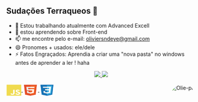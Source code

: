 ## Sudações Terraqueos 🖖 

- 🔭 Estou trabalhando atualmente com Advanced Excell 
- 🌱 estou aprendendo sobre Front-end
- 📫 me encontre pelo e-mail: oliviersndeye@gmail.com
- 😄 Pronomes + usados: ele/dele
- ⚡ Fatos Engraçados: Aprendia a criar uma "nova pasta" no windows antes de aprender a ler ! haha

<div align="center">
  <a href="https://github.com/OlivierNdeye">
  <img height="180em" src="https://github-readme-stats.vercel.app/api?username=olivierndeye&show_icons=true&theme=dracula&include_all_commits=true&count_private=true"/>
  <img height="180em" src="https://github-readme-stats.vercel.app/api/top-langs/?username=olivierndeye&layout=compact&langs_count=7&theme=dracula"/>
</div>

  <div style="display: inline_block"><br>
  <img align="center" alt="Olie-Js" height="30" width="40" src="https://raw.githubusercontent.com/devicons/devicon/master/icons/javascript/javascript-plain.svg">
  <img align="center" alt="Olie-HTML" height="30" width="40" src="https://raw.githubusercontent.com/devicons/devicon/master/icons/html5/html5-original.svg">
  <img align="center" alt="Olie-CSS" height="30" width="40" src="https://raw.githubusercontent.com/devicons/devicon/master/icons/css3/css3-original.svg">
  <img align="right" alt="Olie-pic" height="150" style="border-radius:50px;" +
  </div>
